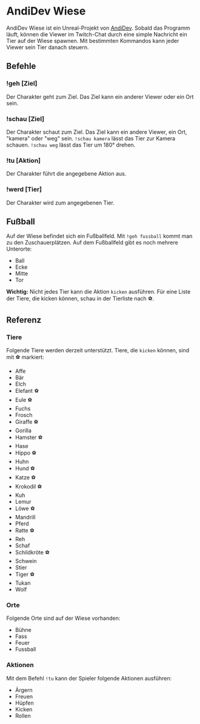 # AndiDev Wiese

AndiDev Wiese ist ein Unreal-Projekt von [AndiDev](https://www.twitch.tv/andidev). Sobald das Programm läuft, können die Viewer im Twitch-Chat durch eine simple Nachricht ein Tier auf der Wiese spawnen. Mit bestimmten Kommandos kann jeder Viewer sein Tier danach steuern.

## Befehle

### !geh [Ziel]

Der Charakter geht zum Ziel. Das Ziel kann ein anderer Viewer oder ein Ort sein.

### !schau [Ziel]

Der Charakter schaut zum Ziel. Das Ziel kann ein andere Viewer, ein Ort, "kamera" oder "weg" sein. `!schau kamera` lässt das Tier zur Kamera schauen. `!schau weg` lässt das Tier um 180° drehen.

### !tu [Aktion]

Der Charakter führt die angegebene Aktion aus.

### !werd [Tier]

Der Charakter wird zum angegebenen Tier.

## Fußball

Auf der Wiese befindet sich ein Fußballfeld. Mit `!geh fussball` kommt man zu den Zuschauerplätzen. Auf dem Fußballfeld gibt es noch mehrere Unterorte:

- Ball
- Ecke
- Mitte
- Tor

**Wichtig:** Nicht jedes Tier kann die Aktion `kicken` ausführen. Für eine Liste der Tiere, die kicken können, schau in der Tierliste nach ⚽.

## Referenz

### Tiere

Folgende Tiere werden derzeit unterstützt. Tiere, die `kicken` können, sind mit ⚽ markiert:

- Affe
- Bär
- Elch
- Elefant ⚽
- Eule ⚽
- Fuchs
- Frosch
- Giraffe ⚽
- Gorilla
- Hamster ⚽
- Hase
- Hippo ⚽
- Huhn
- Hund ⚽
- Katze ⚽
- Krokodil ⚽
- Kuh
- Lemur
- Löwe ⚽
- Mandrill
- Pferd
- Ratte ⚽
- Reh
- Schaf
- Schildkröte ⚽
- Schwein
- Stier
- Tiger ⚽
- Tukan
- Wolf

### Orte

Folgende Orte sind auf der Wiese vorhanden:

- Bühne
- Fass
- Feuer
- Fussball

### Aktionen

Mit dem Befehl `!tu` kann der Spieler folgende Aktionen ausführen:

- Ärgern
- Freuen
- Hüpfen
- Kicken
- Rollen
